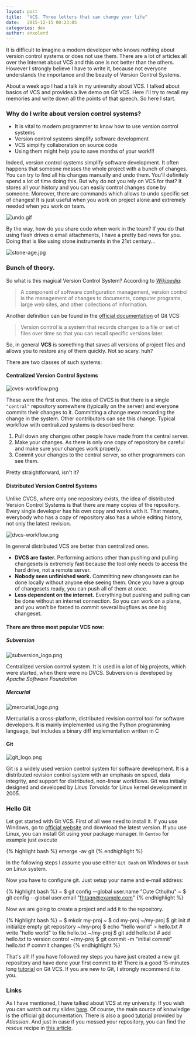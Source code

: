 ```yaml
---
layout: post
title:  "VCS. Three letters that can change your life"
date:   2015-12-15 00:23:05
categories: dev
author: anxolerd
---
```


It is difficult to imagine a modern developer who knows nothing about version control systems or does not use them. There are a lot of articles all over the Internet about VCS and this one is not better than the others.
However I strongly believe I have to write it, because not everyone understands the importance and the beauty of Version Control Systems.

About a week ago I had a talk in my university about VCS. I talked about basics of VCS and provides a live demo on Git VCS. Here I'll try to recall my memories and write down all the points of that speech. So here I start.  

### Why do I write about version control systems?

- It is vital to modern programmer to know how to use version control systems
- Version control systems simplify software development
- VCS simplify collaboration on source code
- Using them might help you to save months of your work!!!

Indeed, version control systems simplify software development. It often happens that someone messes the whole project with a bunch of changes. You can try to find all his changes manually and undo them. You'll definitely spend a lot of time doing this.
But why do not you rely on VCS for that? It stores all your history and you can easily control changes done by someone. Moreover, there are commands which allows to undo specific set of changes! It is just useful when you work on project alone and 
extremely needed when you work on team.

![undo.gif][undo.gif]

By the way, how do you share code when work in the team? If you do that using flash drives o email attachments, I have a pretty bad news for you. Doing that is like using stone instruments in the 21st century...

![stone-age.jpg][stone-age.jpg]


### Bunch of theory.
So what is this magical Version Control System? According to _[Wikipedia][wikipedia]_:

> A component of software configuration management, version control is the management of changes to documents, computer programs, large web sites, and other collections of information.

Another definition can be found in the [official documentation][git-scm-about-vcs] of Git VCS:
 
> Version control is a system that records changes to a file or set of files over time so that you can recall specific versions later.

So, in general __VCS__ is something that saves all versions of project files and allows you to restore any of them quickly. Not so scary. huh?

There are two classes of such systems:

#### Centralized Version Control Systems

![cvcs-workflow.png][cvcs-workflow.png]

These were the first ones. The idea of CVCS is that there is a single `"central"` repository somewhere (typically on the server) and everyone commits their changes to it. Committing a change mean recording the change in the system. Other contributors can see this change. 
Typical workflow with centralized systems is described here:
 
1. Pull down any changes other people have made from the central server.
2. Make your changes. As there is only one copy of repository be careful and make sure your changes work properly.
3. Commit your changes to the central server, so other programmers can see them.

Pretty straightforward, isn't it?

#### Distributed Version Control Systems
Unlike CVCS, where only one repository exists, the idea of distributed Version Control Systems is that there are many copies of the repository. Every single developer has his own copy and works with it. That means, everybody who has a copy of repository also has a whole editing history, not only the latest revision.
 
![dvcs-workflow.png][dvcs-workflow.png]

In general distributed VCS are better than centralized ones.

- __DVCS are faster.__ 
  Performing actions other than pushing and pulling changesets is extremely fast because the tool only needs to access the hard drive, not a remote server.
- __Nobody sees unfinished work.__ 
  Committing new changesets can be done locally without anyone else seeing them. Once you have a group of changesets ready, you can push all of them at once.
- __Less dependent on the internet.__ 
  Everything but pushing and pulling can be done without an internet connection. So you can work on a plane, and you won’t be forced to commit several bugfixes as one big changeset.
  
#### There are three most popular VCS now:

##### Subversion
![subversion_logo.png][subversion_logo.png]

Centralized version control system. It is used in a lot of big projects, which were started, when there were no DVCS. Subversion is developed by _Apache Software Foundation_

##### Mercurial
![mercurial_logo.png][mercurial_logo.png]

Mercurial is a cross-platform, distributed revision control tool for software developers. It is mainly implemented using the Python programming language, but includes a binary diff implementation written in C

#### Git
![git_logo.png][git_logo.png]

Git is a widely used version control system for software development. It is a distributed revision control system with an emphasis on speed, data integrity, and support for distributed, non-linear workflows. Git was initially designed and developed by _Linus Torvalds_ for Linux kernel development in 2005.

### Hello Git
Let get started with Git VCS. First of all wee need to install it. If you use Windows, go to [official website][git-scm-downloads] and download the latest version.
If you use Linux, you can install Git using your package manager. In `Gentoo` for example just execute

{% highlight bash %}
emerge -av git
{% endhighlight %}

In the following steps I assume you use either `Git Bash` on Windows or `bash` on Linux system.

Now you have to configure git. Just setup your name and e-mail address:

{% highlight bash %}
~ $ git config --global user.name "Cute Cthulhu"
~ $ git config --global user.email "fhtagn@example.com"
{% endhighlight %}

Now we are going to create a project and add it to the repository.

{% highlight bash %}
~ $ mkdir my-proj
~ $ cd my-proj
~/my-proj $ git init # initialize empty git repository
~/my-proj $ echo "hello world" > hello.txt # write "hello world" to file hello.txt
~/my-proj $ git add hello.txt # add hello.txt to version control
~/my-proj $ git commit -m "initial commit" hello.txt # commit changes
{% endhighlight %}

That's all! If you have followed my steps you have just created a new git repository and have done your first commit to it!
There is a good 15-minutes long [tutorial][git-tutorial] on Git VCS. If you are new to Git, I strongly recommend it to you.

### Links
As I have mentioned, I have talked about VCS at my university. If you wish you can watch out my slides [here][slides].
Of course, the main source of knowledge is the official [git][git-scm] documentation.
There is also a good [tutorial][atlassian-tutorial] provided by _Atlassian_. And just in case if you messed your repository, you can find the rescue recipe in [this article][git-fix-all].


[undo.gif]: /public/images/posts/slides-vcs-3-letters-that-can-change-your-life/undo.gif
[stone-age.jpg]: /public/images/posts/slides-vcs-3-letters-that-can-change-your-life/stone-age.jpg
[cvcs-workflow.png]: /public/images/posts/slides-vcs-3-letters-that-can-change-your-life/cvcs-workflow.png
[dvcs-workflow.png]: /public/images/posts/slides-vcs-3-letters-that-can-change-your-life/dvcs-workflow.png
[subversion_logo.png]: /public/images/posts/slides-vcs-3-letters-that-can-change-your-life/subversion_logo.png
[mercurial_logo.png]: /public/images/posts/slides-vcs-3-letters-that-can-change-your-life/mercurial_logo.png
[git_logo.png]: /public/images/posts/slides-vcs-3-letters-that-can-change-your-life/git_logo.png

[wikipedia]: https://en.wikipedia.org/wiki/Version_control
[git-scm-about-vcs]: https://git-scm.com/book/en/v2/Getting-Started-About-Version-Control
[git-scm-downloads]: https://git-scm.com/downloads
[git-tutorial]: http://try.github.io
[slides]: http://anxolerd.github.io/kpi-slides-vcs/
[git-scm]: https://git-scm.com/
[atlassian-tutorial]: https://www.atlassian.com/git/tutorials/
[git-fix-all]: https://github.com/blog/2019-how-to-undo-almost-anything-with-git
